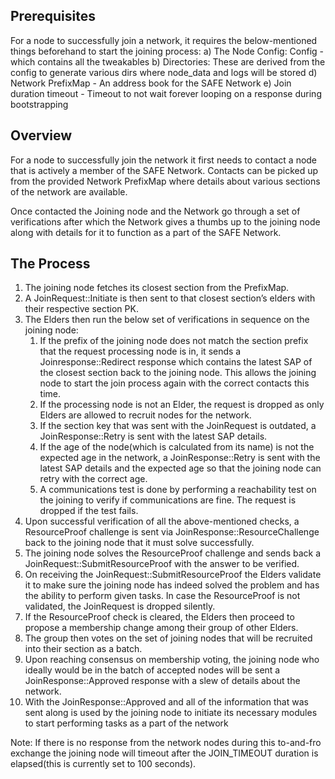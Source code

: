 ## Prerequisites
For a node to successfully join a network, it requires the below-mentioned things beforehand to start the joining process:
a) The Node Config: Config - which contains all the tweakables
b) Directories: These are derived from the config to generate various dirs where node_data and logs will be stored
d) Network PrefixMap - An address book for the SAFE Network
e) Join duration timeout - Timeout to not wait forever looping on a response during bootstrapping

## Overview
For a node to successfully join the network it first needs to contact a node that is actively a member of the SAFE Network. Contacts can be picked up from the provided Network PrefixMap where details about various sections of the network are available.

Once contacted the Joining node and the Network go through a set of verifications after which the Network gives a thumbs up to the joining node along with details for it to function as a part of the SAFE Network.

## The Process
1. The joining node fetches its closest section from the PrefixMap.
2. A JoinRequest::Initiate is then sent to that closest section’s elders with their respective section PK.
3. The Elders then run the below set of verifications in sequence on the joining node:
   1. If the prefix of the joining node does not match the section prefix that the request processing node is in, it sends a Joinresponse::Redirect response which contains the latest SAP of the closest section back to the joining node. This allows the joining node to start the join process again with the correct contacts this time.
   2. If the processing node is not an Elder, the request is dropped as only Elders are allowed to recruit nodes for the network.
   3. If the section key that was sent with the JoinRequest is outdated, a JoinResponse::Retry is sent with the latest SAP details.
   4. If the age of the node(which is calculated from its name) is not the expected age in the network, a JoinResponse::Retry is sent with the latest SAP details and the expected age so that the joining node can retry with the correct age.
   5. A communications test is done by performing a reachability test on the joining to verify if communications are fine. The request is dropped if the test fails.
4. Upon successful verification of all the above-mentioned checks, a ResourceProof challenge is sent via JoinResponse::ResourceChallenge back to the joining node that it must solve successfully.
5. The joining node solves the ResourceProof challenge and sends back a JoinRequest::SubmitResourceProof with the answer to be verified.
6. On receiving the JoinRequest::SubmitResourceProof the Elders validate it to make sure the joining node has indeed solved the problem and has the ability to perform given tasks. In case the ResourceProof is not validated, the JoinRequest is dropped silently.
7. If the ResourceProof check is cleared, the Elders then proceed to propose a membership change among their group of other Elders.
8. The group then votes on the set of joining nodes that will be recruited into their section as a batch.
9. Upon reaching consensus on membership voting, the joining node who ideally would be in the batch of accepted nodes will be sent a JoinResponse::Approved response with a slew of details about the network.
10. With the JoinResponse::Approved and all of the information that was sent along is used by the joining node to initiate its necessary modules to start performing tasks as a part of the network

Note: If there is no response from the network nodes during this to-and-fro exchange the joining node will timeout after the JOIN_TIMEOUT duration is elapsed(this is currently set to 100 seconds).
